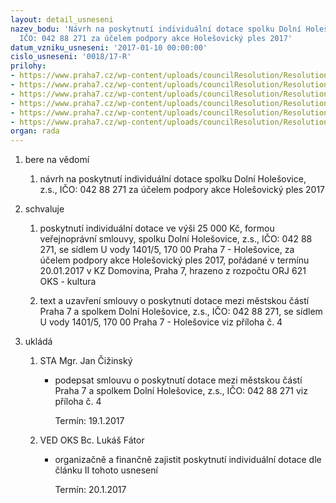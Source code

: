 ```yaml
---
layout: detail_usneseni
nazev_bodu: 'Návrh na poskytnutí individuální dotace spolku Dolní Holešovice, z.s.,
  IČO: 042 88 271 za účelem podpory akce Holešovický ples 2017'
datum_vzniku_usneseni: '2017-01-10 00:00:00'
cislo_usneseni: '0018/17-R'
prilohy:
- https://www.praha7.cz/wp-content/uploads/councilResolution/Resolutions/28748/export/D_Individualni_dotace_DolniHolesovice_Ples_2017~153890.doc
- https://www.praha7.cz/wp-content/uploads/councilResolution/Resolutions/28748/export/DolniHolesovice_zadost_anonymizovana~153889.pdf
- https://www.praha7.cz/wp-content/uploads/councilResolution/Resolutions/28748/export/Zapis_12_jednani_KK_ze_dne_28_11_2016~153888.pdf
- https://www.praha7.cz/wp-content/uploads/councilResolution/Resolutions/28748/export/S1_IS_DolniHolesovice_Ples_2017~153887.doc
- https://www.praha7.cz/wp-content/uploads/councilResolution/Resolutions/28748/export/SR_DolniHolesovice_ples_2017~153885.pdf
- https://www.praha7.cz/wp-content/uploads/councilResolution/Resolutions/28748/export/export~296983.pdf
organ: rada
---
```

<ol class="urzList_view" id="urzList">
<li id="" class="urzClass1"><span name="1">bere na vědomí</span> 
<ol class="urzOlClass">
<li id="" class="urzClass2" style="TEXT-ALIGN: left"><span><p>návrh na poskytnutí individuální dotace spolku Dolní Holešovice, z.s., IČO: 042 88 271 za účelem podpory akce Holešovický ples 2017</p></span></li></ol></li>
<li id="" class="urzClass1"><span name="24">schvaluje</span> 
<ol id="" class="urzOlClass">
<li id="" class="urzClass2" style="TEXT-ALIGN: left"><span><p>poskytnutí individuální dotace ve výši&nbsp;25 000 Kč, formou veřejnoprávní smlouvy, spolku Dolní Holešovice, z.s., IČO: 042 88 271, se sídlem U vody 1401/5, 170 00 Praha 7 - Holešovice, za účelem podpory akce Holešovický ples 2017,&nbsp;pořádané v termínu 20.01.2017 v KZ Domovina, Praha 7, hrazeno z rozpočtu ORJ 621 OKS - kultura</p></span></li>
<li id="" class="urzClass2" style="TEXT-ALIGN: left"><span><p>text a uzavření smlouvy o poskytnutí dotace mezi městskou částí Praha 7 a spolkem Dolní Holešovice, z.s., IČO: 042 88 271, se sídlem U vody 1401/5, 170 00 Praha 7 - Holešovice viz příloha č. 4</p></span></li>
</ol></li><li class="urzClass1" id="urzUkoly"><span name="1">ukládá</span><ol class="urzOlClass"><li class="urzClass2"><span><p>STA Mgr. Jan Čižinský</p></span><ul class="urzUlClass"><li class="urzClass3"><span><p>podepsat smlouvu o poskytnutí dotace mezi městskou částí Praha 7 a spolkem Dolní Holešovice, z.s., IČO: 042 88 271 viz příloha č. 4</p></span><span class="urzUkolTermin">  Termín:&nbsp;19.1.2017</span></li></ul></li><li class="urzClass2"><span><p>VED OKS Bc. Lukáš Fátor</p></span><ul class="urzUlClass"><li class="urzClass3"><span><p>organizačně a finančně zajistit poskytnutí individuální dotace dle článku II tohoto usnesení</p></span><span class="urzUkolTermin">  Termín:&nbsp;20.1.2017</span></li></ul></li></ol></li>
</ol>